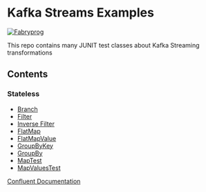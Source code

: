 # Kafka Streams Examples

[![Fabryprog](https://circleci.com/gh/Fabryprog/kafka-streams-examples.svg?style=shield)](<LINK>)

This repo contains many JUNIT test classes about Kafka Streaming transformations

## Contents

### Stateless
 - [Branch](https://github.com/Fabryprog/kafka-streams-examples/blob/master/src/test/java/it/fabryprog/kafka/streaming/example/transformation/stateless/BranchTest.java)
 - [Filter](https://github.com/Fabryprog/kafka-streams-examples/blob/master/src/test/java/it/fabryprog/kafka/streaming/example/transformation/stateless/FilterTest.java)
 - [Inverse Filter](https://github.com/Fabryprog/kafka-streams-examples/blob/master/src/test/java/it/fabryprog/kafka/streaming/example/transformation/stateless/InverseFilterTest.java)
 - [FlatMap](https://github.com/Fabryprog/kafka-streams-examples/blob/master/src/test/java/it/fabryprog/kafka/streaming/example/transformation/stateless/FlatMapTest.java)
 - [FlatMapValue](https://github.com/Fabryprog/kafka-streams-examples/blob/master/src/test/java/it/fabryprog/kafka/streaming/example/transformation/stateless/FlatMapValuesTest.java)
 - [GroupByKey](https://github.com/Fabryprog/kafka-streams-examples/blob/master/src/test/java/it/fabryprog/kafka/streaming/example/transformation/stateless/GroupByKeyTest.java)
 - [GroupBy](https://github.com/Fabryprog/kafka-streams-examples/blob/master/src/test/java/it/fabryprog/kafka/streaming/example/transformation/stateless/GroupByTest.java)
 - [MapTest](https://github.com/Fabryprog/kafka-streams-examples/blob/master/src/test/java/it/fabryprog/kafka/streaming/example/transformation/stateless/MapTest.java)
 - [MapValuesTest](https://github.com/Fabryprog/kafka-streams-examples/blob/master/src/test/java/it/fabryprog/kafka/streaming/example/transformation/stateless/MapValuesTest.java)


[Confluent Documentation](https://docs.confluent.io/current/streams/developer-guide/dsl-api.html#streams-developer-guide-dsl-transformations-stateless)
